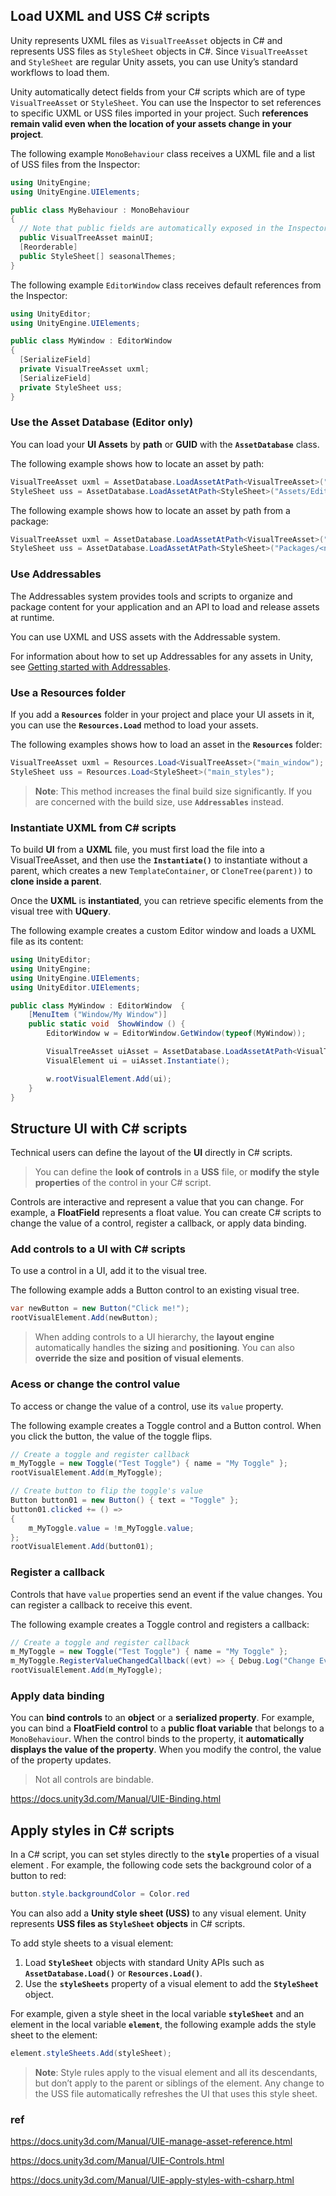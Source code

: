 ## Load UXML and USS C# scripts
Unity represents UXML files as `VisualTreeAsset` objects in C# and represents USS files as `StyleSheet` objects in C#. Since `VisualTreeAsset` and `StyleSheet` are regular Unity assets, you can use Unity’s standard workflows to load them.

Unity automatically detect fields from your C# scripts
 which are of type `VisualTreeAsset` or `StyleSheet`. You can use the Inspector
 to set references to specific UXML or USS files imported in your project. Such **references remain valid even when the location of your assets change in your project**.


The following example `MonoBehaviour` class receives a UXML file and a list of USS files from the Inspector:

```csharp
using UnityEngine;
using UnityEngine.UIElements;

public class MyBehaviour : MonoBehaviour
{
  // Note that public fields are automatically exposed in the Inspector
  public VisualTreeAsset mainUI;
  [Reorderable]
  public StyleSheet[] seasonalThemes;
}
```


The following example `EditorWindow` class receives default references from the Inspector:

```csharp
using UnityEditor;
using UnityEngine.UIElements;

public class MyWindow : EditorWindow
{
  [SerializeField]
  private VisualTreeAsset uxml;
  [SerializeField]
  private StyleSheet uss;
}
```

### Use the Asset Database (Editor only)
You can load your **UI Assets** by **path** or **GUID** with the **`AssetDatabase`** class.

The following example shows how to locate an asset by path:

```csharp
VisualTreeAsset uxml = AssetDatabase.LoadAssetAtPath<VisualTreeAsset>("Assets/Editor/main_window.uxml");
StyleSheet uss = AssetDatabase.LoadAssetAtPath<StyleSheet>("Assets/Editor/main_styles.uss");
```

The following example shows how to locate an asset by path from a package:

```csharp
VisualTreeAsset uxml = AssetDatabase.LoadAssetAtPath<VisualTreeAsset>("Packages/<name-of-the-package>/main_window.uxml");
StyleSheet uss = AssetDatabase.LoadAssetAtPath<StyleSheet>("Packages/<name-of-the-package>/main_styles.uss");
```

### Use Addressables
The Addressables system provides tools and scripts to organize and package content for your application and an API to load and release assets at runtime.

You can use UXML and USS assets with the Addressable system.

For information about how to set up Addressables for any assets in Unity, see [Getting started with Addressables](https://docs.unity3d.com/Packages/com.unity.addressables@1.19/manual/AddressableAssetsGettingStarted.html).


### Use a Resources folder
If you add a **`Resources`** folder in your project and place your UI assets in it, you can use the **`Resources.Load`** method to load your assets.

The following examples shows how to load an asset in the **`Resources`** folder:
```cs
VisualTreeAsset uxml = Resources.Load<VisualTreeAsset>("main_window");
StyleSheet uss = Resources.Load<StyleSheet>("main_styles");
```

> **Note**: This method increases the final build size significantly. If you are concerned with the build size, use **`Addressables`** instead.


### Instantiate UXML from C# scripts
To build **UI** from a **UXML** file, you must first load the file into a VisualTreeAsset, and then use the **`Instantiate()`** to instantiate without a parent, which creates a new `TemplateContainer`, or `CloneTree(parent))` to **clone inside a parent**.

Once the **UXML** is **instantiated**, you can retrieve specific elements from the visual tree with **UQuery**.


The following example creates a custom Editor window and loads a UXML file as its content:

```csharp
using UnityEditor;
using UnityEngine;
using UnityEngine.UIElements;
using UnityEditor.UIElements;

public class MyWindow : EditorWindow  {
    [MenuItem ("Window/My Window")]
    public static void  ShowWindow () {
        EditorWindow w = EditorWindow.GetWindow(typeof(MyWindow));

        VisualTreeAsset uiAsset = AssetDatabase.LoadAssetAtPath<VisualTreeAsset>("Assets/MyWindow.uxml");
        VisualElement ui = uiAsset.Instantiate();

        w.rootVisualElement.Add(ui);
    }
}
```


## Structure UI with C# scripts

Technical users can define the layout of the **UI** directly in C# scripts.

> You can define the **look of controls** in a **USS** file, or **modify the style properties** of the control in your C# script.

Controls are interactive and represent a value that you can change. For example, a **FloatField** represents a float value. You can create C# scripts to change the value of a control, register a callback, or apply data binding.


### Add controls to a UI with C# scripts
To use a control in a UI, add it to the visual tree.

The following example adds a Button control to an existing visual tree.
```cs
var newButton = new Button("Click me!");
rootVisualElement.Add(newButton);
```

> When adding controls to a UI hierarchy, the **layout engine** automatically handles the **sizing** and **positioning**. You can also **override the size and position of visual elements**.

### Acess or change the control value

To access or change the value of a control, use its `value` property.


The following example creates a Toggle control and a Button control. When you click the button, the value of the toggle flips.

```csharp
// Create a toggle and register callback
m_MyToggle = new Toggle("Test Toggle") { name = "My Toggle" };
rootVisualElement.Add(m_MyToggle);

// Create button to flip the toggle's value
Button button01 = new Button() { text = "Toggle" };
button01.clicked += () =>
{
    m_MyToggle.value = !m_MyToggle.value;
};
rootVisualElement.Add(button01);
```

### Register a callback
Controls that have `value` properties send an event if the value changes. You can register a callback to receive this event.

The following example creates a Toggle control and registers a callback:

```csharp
// Create a toggle and register callback
m_MyToggle = new Toggle("Test Toggle") { name = "My Toggle" };
m_MyToggle.RegisterValueChangedCallback((evt) => { Debug.Log("Change Event received"); });
rootVisualElement.Add(m_MyToggle);
```

### Apply data binding
You can **bind controls** to an **object** or a **serialized property**. 
For example, you can bind a **FloatField control** to a **public float variable** that belongs to a `MonoBehaviour`. When the control binds to the property, it **automatically displays the value of the property**. When you modify the control, the value of the property updates.


> Not all controls are bindable. 

https://docs.unity3d.com/Manual/UIE-Binding.html


## Apply styles in C# scripts

In a C# script, you can set styles directly to the **`style`** properties of a visual element
. For example, the following code sets the background color of a button to red:

```cs
button.style.backgroundColor = Color.red
```

You can also add a **Unity style sheet (USS)** to any visual element. Unity represents **USS files as `StyleSheet` objects** in C# scripts.

To add style sheets to a visual element:

1.  Load **`StyleSheet`** objects with standard Unity APIs such as **`AssetDatabase.Load()`** or **`Resources.Load()`**.
2.  Use the **`styleSheets`** property of a visual element to add the **`StyleSheet`** object.

For example, given a style sheet in the local variable **`styleSheet`** and an element in the local variable **`element`**, the following example adds the style sheet to the element:

```csharp
element.styleSheets.Add(styleSheet);
```

> **Note**: Style rules apply to the visual element and all its descendants, but don’t apply to the parent or siblings of the element. Any change to the USS file automatically refreshes the UI
 that uses this style sheet.

### ref 
https://docs.unity3d.com/Manual/UIE-manage-asset-reference.html

https://docs.unity3d.com/Manual/UIE-Controls.html

https://docs.unity3d.com/Manual/UIE-apply-styles-with-csharp.html



